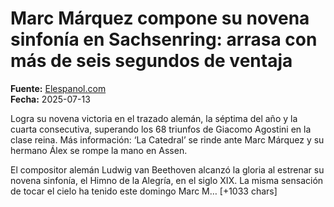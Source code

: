 # Marc Márquez compone su novena sinfonía en Sachsenring: arrasa con más de seis segundos de ventaja

**Fuente:** [Elespanol.com](https://www.elespanol.com/deportes/motor/motogp/20250713/marc-marquez-compone-novena-sinfonia-sachsenring-arrasa-segundos-ventaja/1003743845736_0.html)  
**Fecha:** 2025-07-13

Logra su novena victoria en el trazado alemán, la séptima del año y la cuarta consecutiva, superando los 68 triunfos de Giacomo Agostini en la clase reina.
Más información: ‘La Catedral’ se rinde ante Marc Márquez y su hermano Álex se rompe la mano en Assen.

El compositor alemán Ludwig van Beethoven alcanzó la gloria al estrenar su novena sinfonía, el Himno de la Alegría, en el siglo XIX. La misma sensación de tocar el cielo ha tenido este domingo Marc M… [+1033 chars]
